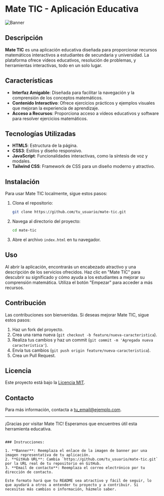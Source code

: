 
# Mate TIC - Aplicación Educativa

![Banner](https://via.placeholder.com/1200x300.png?text=Mate+TIC+Banner) <!-- Reemplaza con una imagen de banner real -->

## Descripción

**Mate TIC** es una aplicación educativa diseñada para proporcionar recursos matemáticos interactivos a estudiantes de secundaria y universidad. La plataforma ofrece vídeos educativos, resolución de problemas, y herramientas interactivas, todo en un solo lugar.

## Características

- **Interfaz Amigable**: Diseñada para facilitar la navegación y la comprensión de los conceptos matemáticos.
- **Contenido Interactivo**: Ofrece ejercicios prácticos y ejemplos visuales que mejoran la experiencia de aprendizaje.
- **Acceso a Recursos**: Proporciona acceso a vídeos educativos y software para resolver ejercicios matemáticos.

## Tecnologías Utilizadas

- **HTML5**: Estructura de la página.
- **CSS3**: Estilos y diseño responsivo.
- **JavaScript**: Funcionalidades interactivas, como la síntesis de voz y modales.
- **Tailwind CSS**: Framework de CSS para un diseño moderno y atractivo.

## Instalación

Para usar Mate TIC localmente, sigue estos pasos:

1. Clona el repositorio:
   ```bash
   git clone https://github.com/tu_usuario/mate-tic.git
   ```
2. Navega al directorio del proyecto:
   ```bash
   cd mate-tic
   ```
3. Abre el archivo `index.html` en tu navegador.

## Uso

Al abrir la aplicación, encontrarás un encabezado atractivo y una descripción de los servicios ofrecidos. Haz clic en "Mate TIC" para descubrir su significado y cómo ayuda a los estudiantes a mejorar su comprensión matemática. Utiliza el botón "Empezar" para acceder a más recursos.

## Contribución

Las contribuciones son bienvenidas. Si deseas mejorar Mate TIC, sigue estos pasos:

1. Haz un fork del proyecto.
2. Crea una rama nueva (`git checkout -b feature/nueva-caracteristica`).
3. Realiza tus cambios y haz un commit (`git commit -m 'Agregada nueva característica'`).
4. Envía tus cambios (`git push origin feature/nueva-caracteristica`).
5. Crea un Pull Request.

## Licencia

Este proyecto está bajo la [Licencia MIT](LICENSE).

## Contacto

Para más información, contacta a [tu_email@ejemplo.com](mailto:tu_email@ejemplo.com).

---

¡Gracias por visitar Mate TIC! Esperamos que encuentres útil esta herramienta educativa.
```

### Instrucciones:

1. **Banner**: Reemplaza el enlace de la imagen de banner por una imagen representativa de tu aplicación.
2. **GitHub URL**: Cambia `https://github.com/tu_usuario/mate-tic.git` por la URL real de tu repositorio en GitHub.
3. **Email de contacto**: Reemplaza el correo electrónico por tu dirección de contacto.

Este formato hará que tu README sea atractivo y fácil de seguir, lo que ayudará a otros a entender tu proyecto y a contribuir. Si necesitas más cambios o información, házmelo saber.
